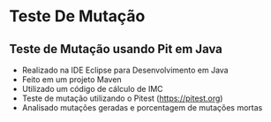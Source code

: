 # Teste De Mutação
## Teste de Mutação usando Pit em Java

* Realizado na IDE Eclipse para Desenvolvimento em Java
* Feito em um projeto Maven
* Utilizado um código de cálculo de IMC
* Teste de mutação utilizando o Pitest (https://pitest.org)
* Analisado mutações geradas e porcentagem de mutações mortas
